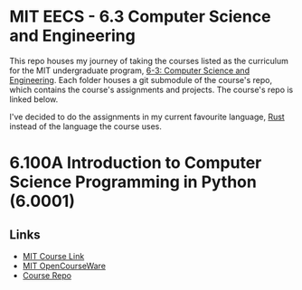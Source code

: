 # MIT EECS - 6.3 Computer Science and Engineering

This repo houses my journey of taking the courses listed as the curriculum for the MIT undergraduate program, [6-3: Computer Science and Engineering](https://www.eecs.mit.edu/academics/undergraduate-programs/curriculum/6-3-computer-science-and-engineering/). Each folder houses a git submodule of the course's repo, which contains the course's assignments and projects. The course's repo is linked below.

I've decided to do the assignments in my current favourite language, [Rust](https://www.rust-lang.org/) instead of the language the course uses.

# 6.100A Introduction to Computer Science Programming in Python (6.0001)

## Links

- [MIT Course Link](http://student.mit.edu/catalog/search.cgi?search=6.100A)
- [MIT OpenCourseWare](https://ocw.mit.edu/courses/6-0001-introduction-to-computer-science-and-programming-in-python-fall-2016/)
- [Course Repo](https://github.com/saikatdas0790/6.0001-introduction-to-computer-science-and-programming-in-python)
